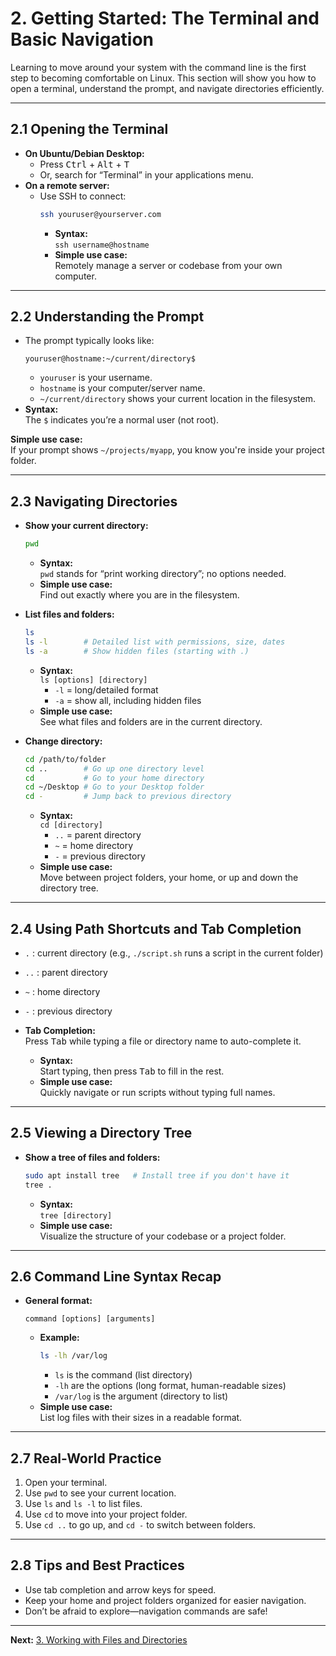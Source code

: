 # 2. Getting Started: The Terminal and Basic Navigation

Learning to move around your system with the command line is the first step to becoming comfortable on Linux. This section will show you how to open a terminal, understand the prompt, and navigate directories efficiently.

---

## 2.1 Opening the Terminal

- **On Ubuntu/Debian Desktop:**
  - Press <kbd>Ctrl</kbd> + <kbd>Alt</kbd> + <kbd>T</kbd>
  - Or, search for “Terminal” in your applications menu.
- **On a remote server:**
  - Use SSH to connect:
    ```bash
    ssh youruser@yourserver.com
    ```
    - **Syntax:**  
      `ssh username@hostname`
    - **Simple use case:**  
      Remotely manage a server or codebase from your own computer.

---

## 2.2 Understanding the Prompt

- The prompt typically looks like:
  ```
  youruser@hostname:~/current/directory$
  ```
  - `youruser` is your username.
  - `hostname` is your computer/server name.
  - `~/current/directory` shows your current location in the filesystem.
- **Syntax:**  
  The `$` indicates you’re a normal user (not root).

**Simple use case:**  
If your prompt shows `~/projects/myapp`, you know you're inside your project folder.

---

## 2.3 Navigating Directories

- **Show your current directory:**
  ```bash
  pwd
  ```
  - **Syntax:**  
    `pwd` stands for “print working directory”; no options needed.
  - **Simple use case:**  
    Find out exactly where you are in the filesystem.

- **List files and folders:**
  ```bash
  ls
  ls -l        # Detailed list with permissions, size, dates
  ls -a        # Show hidden files (starting with .)
  ```
  - **Syntax:**  
    `ls [options] [directory]`
    - `-l` = long/detailed format
    - `-a` = show all, including hidden files
  - **Simple use case:**  
    See what files and folders are in the current directory.

- **Change directory:**
  ```bash
  cd /path/to/folder
  cd ..        # Go up one directory level
  cd           # Go to your home directory
  cd ~/Desktop # Go to your Desktop folder
  cd -         # Jump back to previous directory
  ```
  - **Syntax:**  
    `cd [directory]`
    - `..` = parent directory
    - `~` = home directory
    - `-` = previous directory
  - **Simple use case:**  
    Move between project folders, your home, or up and down the directory tree.

---

## 2.4 Using Path Shortcuts and Tab Completion

- `.` : current directory (e.g., `./script.sh` runs a script in the current folder)
- `..` : parent directory
- `~` : home directory
- `-` : previous directory

- **Tab Completion:**  
  Press <kbd>Tab</kbd> while typing a file or directory name to auto-complete it.
  - **Syntax:**  
    Start typing, then press <kbd>Tab</kbd> to fill in the rest.
  - **Simple use case:**  
    Quickly navigate or run scripts without typing full names.

---

## 2.5 Viewing a Directory Tree

- **Show a tree of files and folders:**
  ```bash
  sudo apt install tree   # Install tree if you don't have it
  tree .
  ```
  - **Syntax:**  
    `tree [directory]`
  - **Simple use case:**  
    Visualize the structure of your codebase or a project folder.

---

## 2.6 Command Line Syntax Recap

- **General format:**
  ```
  command [options] [arguments]
  ```
  - **Example:**
    ```bash
    ls -lh /var/log
    ```
    - `ls` is the command (list directory)
    - `-lh` are the options (long format, human-readable sizes)
    - `/var/log` is the argument (directory to list)
  - **Simple use case:**  
    List log files with their sizes in a readable format.

---

## 2.7 Real-World Practice

1. Open your terminal.
2. Use `pwd` to see your current location.
3. Use `ls` and `ls -l` to list files.
4. Use `cd` to move into your project folder.
5. Use `cd ..` to go up, and `cd -` to switch between folders.

---

## 2.8 Tips and Best Practices

- Use tab completion and arrow keys for speed.
- Keep your home and project folders organized for easier navigation.
- Don’t be afraid to explore—navigation commands are safe!

---

**Next:** [3. Working with Files and Directories](./03-working-with-files-and-directories_Version3.md)
